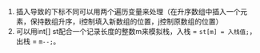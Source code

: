 1. 插入导致的下标不同可以用两个遍历变量来处理（在升序数组中插入一个元素，保持数组升序，i控制填入新数组的位置，j控制原数组的位置）
2. 可以用int[] st配合一个记录长度的整数m来模拟栈，入栈 = `st[m] = 入栈值;`，出栈 = `m--;`。
